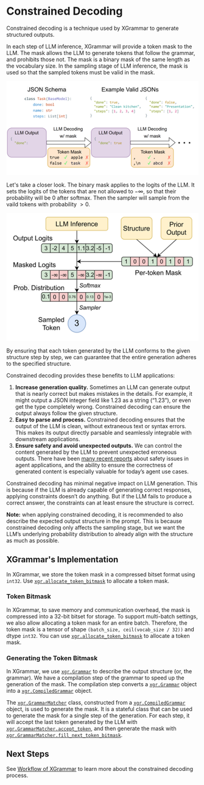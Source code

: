 # Constrained Decoding

Constrained decoding is a technique used by XGrammar to generate structured outputs.

In each step of LLM inference, XGrammar will provide a token mask to the LLM. The mask allows the LLM to generate tokens that follow the grammar, and prohibits those not.  The mask is a binary mask of the same length as the vocabulary size. In the sampling stage of LLM inference, the mask is used so that the sampled tokens must be valid in the mask.

![Constrained Decoding](https://raw.githubusercontent.com/mlc-ai/XGrammar-web-assets/refs/heads/main/tutorials/constrained_decoding.png)

Let's take a closer look. The binary mask applies to the logits of the LLM. It sets the logits of the tokens that are not allowed to $-\infty$, so that their probability will be $0$ after softmax. Then the sampler will sample from the vaild tokens with probability $>0$.

![Constrained Decoding Logits](https://raw.githubusercontent.com/mlc-ai/XGrammar-web-assets/refs/heads/main/tutorials/constrained_decoding_logits.png)

By ensuring that each token generated by the LLM conforms to the given structure step by step, we can guarantee that the entire generation adheres to the specified structure.

Constrained decoding provides these benefits to LLM applications:
1. **Increase generation quality.** Sometimes an LLM can generate output that is nearly correct but makes mistakes in the details. For example, it might output a JSON integer field like 1.23 as a string (“1.23”), or even get the type completely wrong. Constrained decoding can ensure the output always follow the given structure.
1. **Easy to parse and process.** Constrained decoding ensures that the output of the LLM is clean, without extraneous text or syntax errors. This makes its output directly parsable and seamlessly integrable with downstream applications.
1. **Ensure safety and avoid unexpected outputs.** We can control the content generated by the LLM to prevent unexpected erroneous outputs. There have been [many recent reports](https://protectai.com/blog/mcp-security-101) about safety issues in agent applications, and the ability to ensure the correctness of generated content is especially valuable for today’s agent use cases.

Constrained decoding has minimal negative impact on LLM generation. This is because if the LLM is already capable of generating correct responses, applying constraints doesn’t do anything. But if the LLM fails to produce a correct answer, the constraints can at least ensure the structure is correct.

**Note:** when applying constrained decoding, it is recommended to also describe the expected output structure in the prompt. This is because constrained decoding only affects the sampling stage, but we want the LLM’s underlying probability distribution to already align with the structure as much as possible.

## XGrammar's Implementation

In XGrammar, we store the token mask in a compressed bitset format using `int32`. Use [`xgr.allocate_token_bitmask`](xgrammar.allocate_token_bitmask) to allocate a token mask.

### Token Bitmask

In XGrammar, to save memory and communication overhead, the mask is compressed into a 32-bit bitset for storage. To support multi-batch settings, we also allow allocating a token mask for an entire batch. Therefore, the token mask is a tensor of shape `(batch_size, ceil(vocab_size / 32))` and dtype `int32`. You can use [`xgr.allocate_token_bitmask`](xgrammar.allocate_token_bitmask) to allocate a token mask.


### Generating the Token Bitmask

In XGrammar, we use [`xgr.Grammar`](xgrammar.Grammar) to describe the output structure (or, the grammar). We have a compilation step of the grammar to speed up the generation of the mask. The compilation step converts a [`xgr.Grammar`](xgrammar.Grammar) object into a [`xgr.CompiledGrammar`](xgrammar.CompiledGrammar) object.

The [`xgr.GrammarMatcher`](xgrammar.GrammarMatcher) class, constructed from a [`xgr.CompiledGrammar`](xgrammar.CompiledGrammar) object, is used to generate the mask. It is a stateful class that can be used to generate the mask for a single step of the generation. For each step, it will accept the last token generated by the LLM with [`xgr.GrammarMatcher.accept_token`](xgrammar.GrammarMatcher.accept_token), and then generate the mask with [`xgr.GrammarMatcher.fill_next_token_bitmask`](xgrammar.GrammarMatcher.fill_next_token_bitmask).

## Next Steps

See [Workflow of XGrammar](workflow_of_xgrammar) to learn more about the constrained decoding process.
